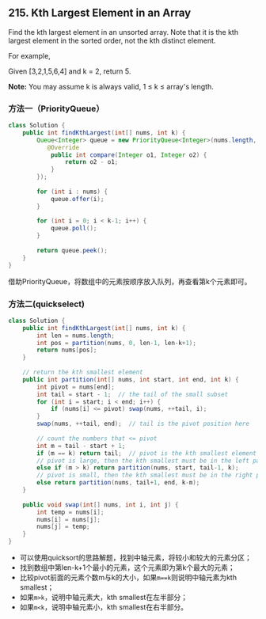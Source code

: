 ## 215. Kth Largest Element in an Array

Find the kth largest element in an unsorted array. Note that it is the kth largest element in the sorted order, not the kth distinct element.

For example,

Given [3,2,1,5,6,4] and k = 2, return 5.

**Note:**
You may assume k is always valid, 1 ≤ k ≤ array's length.

### 方法一（PriorityQueue）

```java
class Solution {
    public int findKthLargest(int[] nums, int k) {
        Queue<Integer> queue = new PriorityQueue<Integer>(nums.length, new Comparator<Integer>() {
           @Override
            public int compare(Integer o1, Integer o2) {
                return o2 - o1;
            }
        });
        
        for (int i : nums) {
            queue.offer(i);
        }
        
        for (int i = 0; i < k-1; i++) {
            queue.poll();
        }
        
        return queue.peek();
    }
}
```

借助PriorityQueue，将数组中的元素按顺序放入队列，再查看第k个元素即可。

### 方法二(quickselect)

```java
class Solution {
    public int findKthLargest(int[] nums, int k) {
        int len = nums.length;
        int pos = partition(nums, 0, len-1, len-k+1);
        return nums[pos];
    }
    
    // return the kth smallest element
    public int partition(int[] nums, int start, int end, int k) {
        int pivot = nums[end];
        int tail = start - 1;  // the tail of the small subset
        for (int i = start; i < end; i++) {
            if (nums[i] <= pivot) swap(nums, ++tail, i);
        }
        swap(nums, ++tail, end);  // tail is the pivot position here
        
        // count the numbers that <= pivot
        int m = tail - start + 1;
        if (m == k) return tail;  // pivot is the kth smallest element
        // pivot is large, then the kth smallest must be in the left part
        else if (m > k) return partition(nums, start, tail-1, k);
        // pivot is small, then the kth smallest must be in the right part
        else return partition(nums, tail+1, end, k-m);
    }
    
    public void swap(int[] nums, int i, int j) {
        int temp = nums[i];
        nums[i] = nums[j];
        nums[j] = temp;
    }
}
```

* 可以使用quicksort的思路解题，找到中轴元素，将较小和较大的元素分区；
* 找到数组中第len-k+1个最小的元素，这个元素即为第k个最大的元素；
* 比较pivot前面的元素个数m与k的大小，如果```m==k```则说明中轴元素为kth smallest；
* 如果```m>k```，说明中轴元素大，kth smallest在左半部分；
* 如果```m<k```，说明中轴元素小，kth smallest在右半部分。